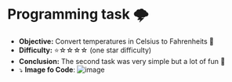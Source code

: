 # Programming task 🌩️

- **Objective:** Convert temperatures in Celsius to Fahrenheits 🧠
- **Difficulty:** ⭐☆☆☆☆ (one star difficulty)
- **Conclusion:** The second task was very simple but a lot of fun 🌱
- ⤵ **Image fo Code**:
![image](https://user-images.githubusercontent.com/119816215/210653391-97542771-7277-428e-a5d5-e5f0aa395aba.png)
